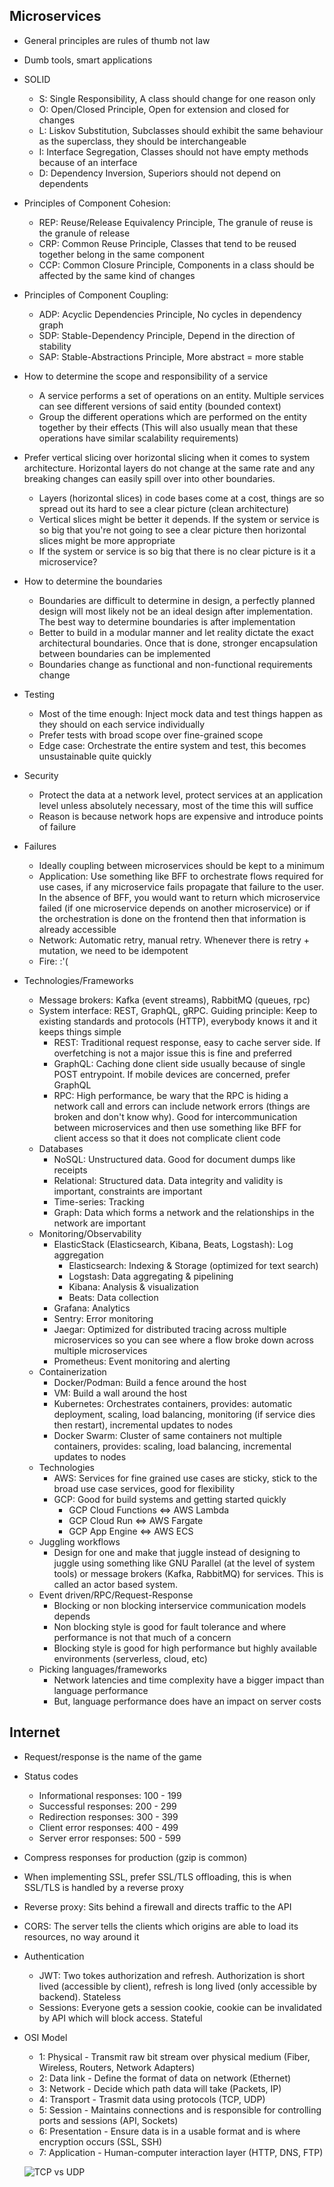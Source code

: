 ## Microservices

- General principles are rules of thumb not law

- Dumb tools, smart applications

- SOLID

	- S: Single Responsibility, A class should change for one reason only
	- O: Open/Closed Principle, Open for extension and closed for changes
	- L: Liskov Substitution, Subclasses should exhibit the same behaviour as the superclass, they should be interchangeable
	- I: Interface Segregation, Classes should not have empty methods because of an interface
	- D: Dependency Inversion, Superiors should not depend on dependents

- Principles of Component Cohesion:

	- REP: Reuse/Release Equivalency Principle, The granule of reuse is the granule of release
	- CRP: Common Reuse Principle, Classes that tend to be reused together belong in the same component
	- CCP: Common Closure Principle, Components in a class should be affected by the same kind of changes

- Principles of Component Coupling:

	- ADP: Acyclic Dependencies Principle, No cycles in dependency graph
	- SDP: Stable-Dependency Principle, Depend in the direction of stability
	- SAP: Stable-Abstractions Principle, More abstract = more stable

- How to determine the scope and responsibility of a service

	- A service performs a set of operations on an entity. Multiple services can see different versions of said entity (bounded context)
	- Group the different operations which are performed on the entity together by their effects (This will also usually mean that these operations have similar scalability requirements)

- Prefer vertical slicing over horizontal slicing when it comes to system architecture. Horizontal layers do not change at the same rate and any breaking changes can easily spill over into other boundaries.

	- Layers (horizontal slices) in code bases come at a cost, things are so spread out its hard to see a clear picture (clean architecture)
	- Vertical slices might be better it depends. If the system or service is so big that you're not going to see a clear picture then horizontal slices might be more appropriate
	- If the system or service is so big that there is no clear picture is it a microservice?

- How to determine the boundaries

	- Boundaries are difficult to determine in design, a perfectly planned design will most likely not be an ideal design after implementation. The best way to determine boundaries is after implementation
	- Better to build in a modular manner and let reality dictate the exact architectural boundaries. Once that is done, stronger encapsulation between boundaries can be implemented
	- Boundaries change as functional and non-functional requirements change

- Testing

	- Most of the time enough: Inject mock data and test things happen as they should on each service individually
	- Prefer tests with broad scope over fine-grained scope
	- Edge case: Orchestrate the entire system and test, this becomes unsustainable quite quickly

- Security

	- Protect the data at a network level, protect services at an application level unless absolutely necessary, most of the time this will suffice
	- Reason is because network hops are expensive and introduce points of failure

- Failures

	- Ideally coupling between microservices should be kept to a minimum
	- Application: Use something like BFF to orchestrate flows required for use cases, if any microservice fails propagate that failure to the user. In the absence of BFF, you would want to return which microservice failed (if one microservice depends on another microservice) or if the orchestration is done on the frontend then that information is already accessible
	- Network: Automatic retry, manual retry. Whenever there is retry + mutation, we need to be idempotent
	- Fire: :'(

- Technologies/Frameworks

	- Message brokers: Kafka (event streams), RabbitMQ (queues, rpc)
	- System interface: REST, GraphQL, gRPC. Guiding principle: Keep to existing standards and protocols (HTTP), everybody knows it and it keeps things simple
		- REST: Traditional request response, easy to cache server side. If overfetching is not a major issue this is fine and preferred
		- GraphQL: Caching done client side usually because of single POST entrypoint. If mobile devices are concerned, prefer GraphQL
		- RPC: High performance, be wary that the RPC is hiding a network call and errors can include network errors (things are broken and don't know why). Good for intercommunication between microservices and then use something like BFF for client access so that it does not complicate client code
	- Databases
		- NoSQL: Unstructured data. Good for document dumps like receipts
		- Relational: Structured data. Data integrity and validity is important, constraints are important
		- Time-series: Tracking
		- Graph: Data which forms a network and the relationships in the network are important
	- Monitoring/Observability
		- ElasticStack (Elasticsearch, Kibana, Beats, Logstash): Log aggregation
			- Elasticsearch: Indexing & Storage (optimized for text search)
			- Logstash: Data aggregating & pipelining
			- Kibana: Analysis & visualization
			- Beats: Data collection
		- Grafana: Analytics
		- Sentry: Error monitoring
		- Jaegar: Optimized for distributed tracing across multiple microservices so you can see where a flow broke down across multiple microservices
		- Prometheus: Event monitoring and alerting
	- Containerization
		- Docker/Podman: Build a fence around the host
		- VM: Build a wall around the host
		- Kubernetes: Orchestrates containers, provides: automatic deployment, scaling, load balancing, monitoring (if service dies then restart), incremental updates to nodes
		- Docker Swarm: Cluster of same containers not multiple containers, provides: scaling, load balancing, incremental updates to nodes
	- Technologies
		- AWS: Services for fine grained use cases are sticky, stick to the broad use case services, good for flexibility
		- GCP: Good for build systems and getting started quickly
			- GCP Cloud Functions <=> AWS Lambda
			- GCP Cloud Run <=> AWS Fargate
			- GCP App Engine <=> AWS ECS
	- Juggling workflows
		- Design for one and make that juggle instead of designing to juggle using something like GNU Parallel (at the level of system tools) or message brokers (Kafka, RabbitMQ) for services. This is called an actor based system.
	- Event driven/RPC/Request-Response
		- Blocking or non blocking interservice communication models depends 
		- Non blocking style is good for fault tolerance and where performance is not that much of a concern
		- Blocking style is good for high performance but highly available environments (serverless, cloud, etc)
	- Picking languages/frameworks
		- Network latencies and time complexity have a bigger impact than language performance
		- But, language performance does have an impact on server costs

## Internet

- Request/response is the name of the game

- Status codes

	- Informational responses: 100 - 199
	- Successful responses: 200 - 299
	- Redirection responses: 300 - 399
	- Client error responses: 400 - 499
	- Server error responses: 500 - 599

- Compress responses for production (gzip is common)

- When implementing SSL, prefer SSL/TLS offloading, this is when SSL/TLS is handled by a reverse proxy

- Reverse proxy: Sits behind a firewall and directs traffic to the API

- CORS: The server tells the clients which origins are able to load its resources, no way around it

- Authentication

	- JWT: Two tokes authorization and refresh. Authorization is short lived (accessible by client), refresh is long lived (only accessible by backend). Stateless
	- Sessions: Everyone gets a session cookie, cookie can be invalidated by API which will block access. Stateful

- OSI Model

	- 1: Physical - Transmit raw bit stream over physical medium (Fiber, Wireless, Routers, Network Adapters)
	- 2: Data link - Define the format of data on network (Ethernet)
	- 3: Network - Decide which path data will take (Packets, IP)
	- 4: Transport - Trasmit data using protocols (TCP, UDP)
	- 5: Session - Maintains connections and is responsible for controlling ports and sessions (API, Sockets)
	- 6: Presentation - Ensure data is in a usable format and is where encryption occurs (SSL, SSH)
	- 7: Application - Human-computer interaction layer (HTTP, DNS, FTP)

	![TCP vs UDP](https://www.netburner.com/wp-content/uploads/2020/06/TCP-vs-UDP.png)
